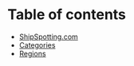 # Table of contents

* [ShipSpotting.com](README.md)
* [Categories](categories.md)
* [Regions](regions.md)